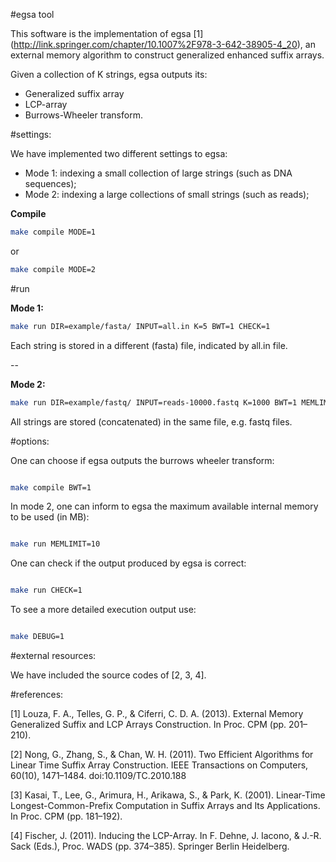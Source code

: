 #egsa tool

This software is the implementation of egsa \[1\] (http://link.springer.com/chapter/10.1007%2F978-3-642-38905-4_20), an external memory algorithm to construct generalized enhanced suffix arrays.

Given a collection of K strings, egsa outputs its:

* Generalized suffix array 
* LCP-array 
* Burrows-Wheeler transform.


#settings:

We have implemented two different settings to egsa:

* Mode 1: indexing a small collection of large strings (such as DNA sequences);
* Mode 2: indexing a large collections of small strings (such as reads);

**Compile**

```sh
make compile MODE=1 
```

or

```sh
make compile MODE=2
```


#run

**Mode 1:**

```sh
make run DIR=example/fasta/ INPUT=all.in K=5 BWT=1 CHECK=1
```

Each string is stored in a different (fasta) file, indicated by all.in file.

--

**Mode 2:**

```sh
make run DIR=example/fastq/ INPUT=reads-10000.fastq K=1000 BWT=1 MEMLIMIT=10 CHECK=1
```

All strings are stored (concatenated) in the same file, e.g. fastq files.


#options:

One can choose if egsa outputs the burrows wheeler transform:

```sh

make compile BWT=1

```

In mode 2, one can inform to egsa the maximum available internal memory to be used (in MB):

```sh

make run MEMLIMIT=10

```


One can check if the output produced by egsa is correct:

```sh

make run CHECK=1

```

To see a more detailed execution output use:

```sh

make DEBUG=1

```

#external resources:

We have included the source codes of \[2, 3, 4\]. 


#references:

\[1\] Louza, F. A., Telles, G. P., & Ciferri, C. D. A. (2013). External Memory Generalized Suffix and LCP Arrays Construction. In Proc. CPM  (pp. 201–210).

\[2\] Nong, G., Zhang, S., & Chan, W. H. (2011). Two Efficient Algorithms for Linear Time Suffix Array Construction. IEEE Transactions on Computers, 60(10), 1471–1484. doi:10.1109/TC.2010.188

\[3\] Kasai, T., Lee, G., Arimura, H., Arikawa, S., & Park, K. (2001). Linear-Time Longest-Common-Prefix Computation in Suffix Arrays and Its Applications. In Proc. CPM (pp. 181–192).

\[4\] Fischer, J. (2011). Inducing the LCP-Array. In F. Dehne, J. Iacono, & J.-R. Sack (Eds.), Proc. WADS (pp. 374–385). Springer Berlin Heidelberg.
